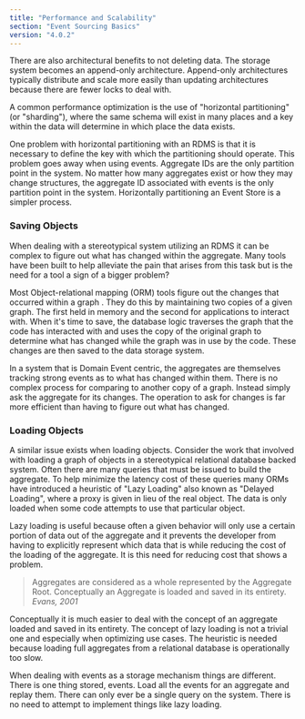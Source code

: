 ```yaml
---
title: "Performance and Scalability"
section: "Event Sourcing Basics"
version: "4.0.2"
---
```


There are also architectural benefits to not deleting data. The storage system becomes an append-only architecture. Append-only architectures typically distribute and scale more easily than updating architectures because there are fewer locks to deal with.

A common performance optimization is the use of "horizontal partitioning" (or "sharding"), where the same schema will exist in many places and a key within the data will determine in which place the data exists.

One problem with horizontal partitioning with an RDMS is that it is necessary to define the key with which the partitioning should operate. This problem goes away when using events. Aggregate IDs are the only partition point in the system. No matter how many aggregates exist or how they may change structures, the aggregate ID associated with events is the only partition point in the system. Horizontally partitioning an Event Store is a simpler process.

### Saving Objects

When dealing with a stereotypical system utilizing an RDMS it can be complex to figure out what has changed within the aggregate. Many tools have been built to help alleviate the pain that arises from this task but is the need for a tool a sign of a bigger problem?

Most Object-relational mapping (ORM) tools figure out the changes that occurred within a graph <!-- Again, is it clear what this is? -->. They do this by maintaining two copies of a given graph. The first held in memory and the second for applications to interact with. When it's time to save, the database logic traverses the graph that the code has interacted with and uses the copy of the original graph to determine what has changed while the graph was in use by the code. These changes are then saved to the data storage system.

In a system that is Domain Event centric, the aggregates are themselves tracking strong events as to what has changed within them. There is no complex process for comparing to another copy of a graph. Instead simply ask the aggregate for its changes. The operation to ask for changes is far more efficient than having to figure out what has changed.

### Loading Objects

A similar issue exists when loading objects. Consider the work that involved with loading a graph of objects in a stereotypical relational database backed system. Often there are many queries that must be issued to build the aggregate. To help minimize the latency cost of these queries many ORMs have introduced a heuristic of "Lazy Loading" also known as "Delayed Loading", where a proxy is given in lieu of the real object. The data is only loaded when some code attempts to use that particular object.

Lazy loading is useful because often a given behavior will only use a certain portion of data out of the aggregate and it prevents the developer from having to explicitly represent which data that is while reducing the cost of the loading of the aggregate. It is this need for reducing cost that shows a problem.

> Aggregates are considered as a whole represented by the Aggregate Root. Conceptually an Aggregate is loaded and saved in its entirety. <cite>Evans, 2001</cite>

Conceptually it is much easier to deal with the concept of an aggregate loaded and saved in its entirety. The concept of lazy loading is not a trivial one and especially when optimizing use cases. The heuristic is needed because loading full aggregates from a relational database is operationally too slow.

When dealing with events as a storage mechanism things are different. There is one thing stored, events. Load all the events for an aggregate and replay them. There can only ever be a single query on the system. There is no need to attempt to implement things like lazy loading.
